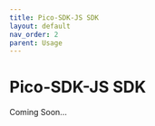 ```yaml
---
title: Pico-SDK-JS SDK
layout: default
nav_order: 2
parent: Usage
---
```


# Pico-SDK-JS SDK

Coming Soon...
